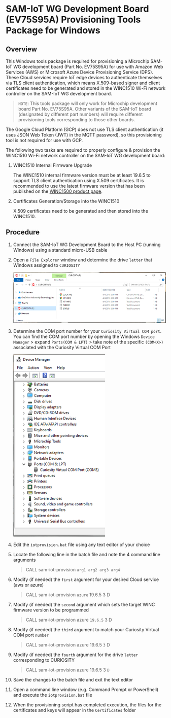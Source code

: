 # SAM-IoT WG Development Board (EV75S95A) Provisioning Tools Package for Windows

## Overview

This Windows tools package is required for provisioning a Microchip SAM-IoT WG development board (Part No. EV75S95A) for use with Amazon Web Services (AWS) or Microsoft Azure Device Provisioning Service (DPS).  These Cloud services require IoT edge devices to authenticate themselves via TLS client authentication, which means X.509-based signer and client certificates need to be generated and stored in the WINC1510 Wi-Fi network controller on the SAM-IoT WG development board.

> `NOTE`: This tools package will only work for Microchip development board Part No. EV75S95A.  Other variants of the SAM-IoT board (designated by different part numbers) will require different provisioning tools corresponding to those other boards.

The Google Cloud Platform (GCP) does not use TLS client authentication (it uses JSON Web Token (JWT) in the MQTT password), so this provisioning tool is not required for use with GCP.

The following two tasks are required to properly configure & provision the WINC1510 Wi-Fi network controller on the SAM-IoT WG development board:

1. WINC1510 Internal Firmware Upgrade

    The WINC1510 internal firmware version must be at least 19.6.5 to support TLS client authentication using X.509 certificates.  It is recommended to use the latest firmware version that has been published on the [WINC1500 product page](https://www.microchip.com/wwwproducts/en/ATWINC1500).

2. Certificates Generation/Storage into the WINC1510

    X.509 certificates need to be generated and then stored into the WINC1510.

## Procedure

1. Connect the SAM-IoT WG Development Board to the Host PC (running Windows) using a standard micro-USB cable

2. Open a `File Explorer` window and determine the drive `letter` that Windows assigned to `CURIOSITY` 

    <img src=".//media/image_00.png" />

3. Determine the COM port number for your `Curiosity Virtual COM port`.  You can find the COM port number by opening the Windows `Device Manager` &gt; expand `Ports(COM & LPT)` &gt; take note of the specific `(COM<X>)` associated with the Curiosity Virtual COM Port

    <img src=".//media/image_01.png" />

4. Edit the `iotprovision.bat` file using any text editor of your choice

5. Locate the following line in the batch file and note the 4 command line arguments 

    > CALL sam-iot-provision `arg1 arg2 arg3 arg4`

6. Modify (if needed) the `first` argument for your desired Cloud service (aws or azure)

    > CALL sam-iot-provision `azure` 19.6.5 3 D

7. Modify (if needed) the `second` argument which sets the target WINC firmware version to be programmed

    > CALL sam-iot-provision azure `19.6.5` 3 D

8. Modify (if needed) the `third` argument to match your Curiosity Virtual COM port `number`

    > CALL sam-iot-provision azure 19.6.5 `3` D

9. Modify (if needed) the `fourth` argument for the drive `letter` corresponding to CURIOSITY

    > CALL sam-iot-provision azure 19.6.5 3 `D`

10. Save the changes to the batch file and exit the text editor

11. Open a command line window (e.g. Command Prompt or PowerShell) and execute the `iotprovision.bat` file

12. When the provisioning script has completed execution, the files for the certificates and keys will appear in the `Certificates` folder
